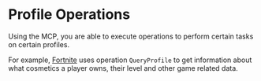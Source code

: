 # Profile Operations
Using the MCP, you are able to execute operations to perform certain tasks on certain profiles.  

For example, [Fortnite](https://fortnite.com) uses operation `QueryProfile` to get information about what cosmetics a player owns, their level and other game related data.  
